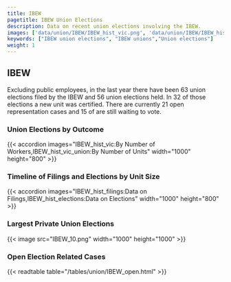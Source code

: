 ```yaml
---
title: IBEW
pagetitle: IBEW Union Elections
description: Data on recent union elections involving the IBEW.
images: ['data/union/IBEW/IBEW_hist_vic.png', 'data/union/IBEW/IBEW_hist_size.png', 'data/union/IBEW/IBEW_10.png']
keywords: ["IBEW union elections", "IBEW unions","Union elections"]
weight: 1
---
```

##  IBEW

Excluding public employees, in the last year there have been 63 union elections filed by the IBEW and 56 union elections held. In 32 of those elections a new unit was certified. There are currently 21 open representation cases and 15 of are still waiting to vote.

### Union Elections by Outcome
{{< accordion images="IBEW_hist_vic:By Number of Workers,IBEW_hist_vic_union:By Number of Units" width="1000" height="800" >}}

### Timeline of Filings and Elections by Unit Size
{{< accordion images="IBEW_hist_filings:Data on Filings,IBEW_hist_elections:Data on Elections" width="1000" height="800" >}}

### Largest Private Union Elections
{{< image src="IBEW_10.png" width="1000" height="1000"  >}}

### Open Election Related Cases
{{< readtable table="/tables/union/IBEW_open.html" >}}

